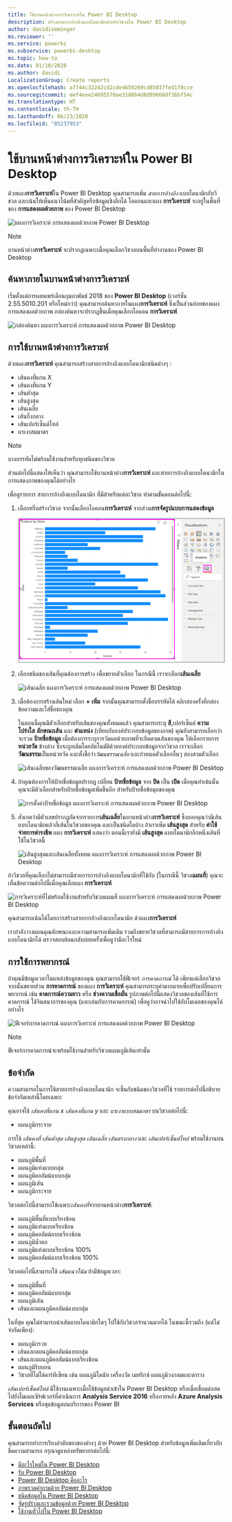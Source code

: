 ```yaml
---
title: ใช้บานหน้าต่างการวิเคราะห์ใน Power BI Desktop
description: สร้างสายการอ้างอิงแบบไดนามิกสำหรับวิชวลใน Power BI Desktop
author: davidiseminger
ms.reviewer: ''
ms.service: powerbi
ms.subservice: powerbi-desktop
ms.topic: how-to
ms.date: 01/10/2020
ms.author: davidi
LocalizationGroup: Create reports
ms.openlocfilehash: a7744c32242cd2cde4659269cd85037fed1f0cce
ms.sourcegitcommit: eef4eee24695570ae3186b4d8d99660df16bf54c
ms.translationtype: HT
ms.contentlocale: th-TH
ms.lasthandoff: 06/23/2020
ms.locfileid: "85237953"
---
```

# <a name="use-the-analytics-pane-in-power-bi-desktop"></a>ใช้บานหน้าต่างการวิเคราะห์ใน Power BI Desktop

ด้วยแผง**การวิเคราะห์**ใน Power BI Desktop คุณสามารถเพิ่ม *สายการอ้างอิง* แบบไดนามิกกับวิชวล และเน้นให้เห็นแนวโน้มที่สำคัญหรือข้อมูลเชิงลึกได้ ไอคอนและแผง **การวิเคราะห์** จะอยู่ในพื้นที่ของ **การแสดงผลด้วยภาพ** ของ Power BI Desktop

![แผงการวิเคราะห์ การแสดงผลด้วยภาพ Power BI Desktop](media/desktop-analytics-pane/analytics-pane_1.png)

> [!NOTE]
> บานหน้าต่าง**การวิเคราะห์** จะปรากฏเฉพาะเมื่อคุณเลือกวิชวลบนพื้นที่ทำงานของ Power BI Desktop

## <a name="search-within-the-analytics-pane"></a>ค้นหาภายในบานหน้าต่างการวิเคราะห์

เริ่มตั้งแต่การเผยแพร่เดือนกุมภาพันธ์ 2018 ของ **Power BI Desktop** (เวอร์ชั่น 2.55.5010.201 หรือใหม่กว่า) คุณสามารถค้นหาภายในแผง**การวิเคราะห์** ซึ่งเป็นส่วนย่อยของแผงการแสดงผลด้วยภาพ กล่องค้นหาจะปรากฏขึ้นเมื่อคุณเลือกไอคอน **การวิเคราะห์**

![กล่องค้นหา แผงการวิเคราะห์ การแสดงผลด้วยภาพ Power BI Desktop](media/desktop-analytics-pane/analytics-pane_1b.png)

## <a name="use-the-analytics-pane"></a>การใช้บานหน้าต่างการวิเคราะห์

ด้วยแผง**การวิเคราะห์** คุณสามารถสร้างสายการอ้างอิงแบบไดนามิกชนิดต่างๆ :

* เส้นคงที่แกน X
* เส้นคงที่แกน Y
* เส้นต่ำสุด
* เส้นสูงสุด
* เส้นเฉลี่ย
* เส้นกึ่งกลาง
* เส้นเปอร์เซ็นต์ไทล์
* แรเงาสมมาตร

> [!NOTE]
> บางบรรทัดไม่พร้อมใช้งานสำหรับทุกชนิดของวิชวล

ส่วนต่อไปนี้แสดงให้เห็นว่า คุณสามารถใช้บานหน้าต่าง**การวิเคราะห์** และสายการอ้างอิงแบบไดนามิกในการแสดงภาพของคุณได้อย่างไร

เพื่อดูรายการ สายการอ้างอิงแบบไดนามิก ที่มีสำหรับแต่ละวิชาล ทำตามขั้นตอนต่อไปนี้:

1. เลือกหรือสร้างวิชวล จากนั้นเลือกไอคอน**การวิเคราะห์** จากส่วน**การจัดรูปแบบการแสดงข้อมูล**

    ![ดูการวิเคราะห์สำหรับวิชวล แผงการแสดงผลด้วยภาพ Power BI Desktop](media/desktop-analytics-pane/analytics-pane_2.png)

2. เลือกชนิดของเส้นที่คุณต้องการสร้าง เพื่อขยายตัวเลือก ในกรณีนี้ เราจะเลือก**เส้นเฉลี่ย**

    ![เส้นเฉลี่ย แผงการวิเคราะห์ การแสดงผลด้วยภาพ Power BI Desktop](media/desktop-analytics-pane/analytics-pane_3.png)

3. เมื่อต้องการสร้างเส้นใหม่ เลือก **+&nbsp;เพิ่ม** จากนั้นคุณสามารถตั้งชื่อบรรทัดได้ คลิกสองครั้งที่กล่องข้อความและใส่ชื่อของคุณ

    ในตอนนี้คุณมีตัวเลือกสำหรับเส้นของคุณทั้งหมดแล้ว คุณสามารถระบุ **สี**,เปอร์เซ็นต์ **ความโปร่งใส** **ลักษณะเส้น** และ **ตำแหน่ง** (เทียบกับองค์ประกอบข้อมูลของภาพ) คุณยังสามารถเลือกว่าจะรวม  **ป้ายชื่อข้อมูล** เมื่อต้องการระบุการวัดผลด้วยภาพที่จะยึดตามเส้นของคุณ ให้เลือกรายการ **หน่วยวัด** ข้างล่าง ซึ่งจะถูกเติมโดยอัตโนมัติด้วยองค์ประกอบข้อมูลจากวิชวล เราจะเลือก**วัฒนธรรม**เป็นหน่วยวัด และตั้งชื่อว่า*วัฒนธรรมเฉลี่ย* และกำหนดตัวเลือกอื่นๆ สองสามตัวเลือก

    ![เส้นเฉลี่ยของวัฒนธรรมเฉลี่ย แผงการวิเคราะห์ การแสดงผลด้วยภาพ Power BI Desktop](media/desktop-analytics-pane/analytics-pane_4.png)

4. ถ้าคุณต้องการให้ป้ายชื่อข้อมูลปรากฏ เปลี่ยน **ป้ายชื่อข้อมูล** จาก **ปิด** เป็น **เปิด** เมื่อคุณทำเช่นนั้น คุณจะมีตัวเลือกสำหรับป้ายชื่อข้อมูลเพิ่มขึ้นอีก สำหรับป้ายชื่อข้อมุลของคุณ

    ![การตั้งค่าป้ายชื่อข้อมูล แผงการวิเคราะห์ การแสดงผลด้วยภาพ Power BI Desktop](media/desktop-analytics-pane/analytics-pane_5.png)

5. สังเกตว่ามีตัวเลขปรากฏถัดจากรายการ**เส้นเฉลี่ย**ในบานหน้าต่าง**การวิเคราะห์** ซึ่งบอกคุณว่ามีเส้นแบบไดนามิกแล้วกี่เส้นในวิชวลของคุณ และเป็นชนิดใดบ้าง ถ้าเราเพิ่ม **เส้นสูงสุด** สำหรับ **ค่าใช้จ่ายการดำรงชีพ** แผง **การวิเคราะห์** แสดงว่า ตอนนี้เรายังมี **เส้นสูงสุด** แบบไดนามิกอีกหนึ่งเส้นที่ใช้ในวิชวลนี้

    ![เส้นสูงสุดและเส้นเฉลี่ยทั้งหทด แผงการวิเคราะห์ การแสดงผลด้วยภาพ Power BI Desktop](media/desktop-analytics-pane/analytics-pane_6.png)

ถ้าวิชวลที่คุณเลือกไม่สามารถมีสายการการอ้างอิงแบบไดนามิกที่ใช้กับ (ในกรณีนี้ วิชวล**แผนที่**) คุณจะเห็นข้อความต่อไปนี้เมื่อคุณเลือแผง **การวิเคราะห์**

![การวิเคราะห์ที่ไม่พร้อมใช้งานสำหรับวิชวลแผนที่ แผงการวิเคราะห์ การแสดงผลด้วยภาพ Power BI Desktop](media/desktop-analytics-pane/analytics-pane_7.png)

คุณสามารถเน้นได้โดยการสร้างสายการอ้างอิงแบบไดนามิก ด้วแผง**การวิเคราะห์**

เรากำลังวางแผนคุณลักษณะและความสามารถเพิ่มเติม รวมถึงขยายวิชวลที่สามารถมีสายการการอ้างอิงแบบไดนามิกได้ ตรวจสอบย้อนกลับบ่อยครั้งเพื่อดูว่ามีอะไรใหม่

## <a name="apply-forecasting"></a>การใช้การพยากรณ์

ถ้าคุณมีข้อมูลเวลาในแหล่งข้อมูลของคุณ คุณสามารถใช้ฟีเจอร์ *การคาดการณ์* ได้ เพียงแค่เลือกวิชวล จากนั้นขยายส่วน **การคาดการณ์** ของแผง  **การวิเคราะห์** คุณสามารถระบุค่ามากมายเพื่อปรับเปลี่ยนการพยากรณ์ เช่น **คาดการณ์ความยาว** หรือ **ช่วงความเชื่อมั่น** รูปภาพต่อไปนี้แสดงวิชวลของเส้นที่ใช้การคาดการณ์ ใช้จินตนาการของคุณ (และเล่นกับการคาดการณ์) เพื่อดูว่าอาจนำไปใช้กับโมเดลของคุณได้อย่างไร

![ฟีเจอร์การคาดการณ์ แผงการวิเคราะห์ การแสดงผลด้วยภาพ Power BI Desktop](media/desktop-analytics-pane/analytics-pane_8.png)

> [!NOTE]
> ฟีเจอร์การคาดการณ์จะพร้อมใช้งานสำหรับวิชวลแผนภูมิเส้นเท่านั้น

## <a name="limitations"></a>ข้อจำกัด

ความสามารถในการใช้สายการอ้างอิงแบบไดนามิก จะขึ้นกับชนิดของวิชวลที่ใช้ รายการต่อไปนี้อธิบายข้อจำกัดเหล่านี้โดยเฉพาะ

คุณอาจใช้ *เส้นคงที่แกน x* *เส้นคงที่แกน  y* และ *แรเงาแบบสมมาตร* บนวิชวลต่อไปนี้:

* แผนภูมิกระจาย

การใช้ *เส้นคงที่* *เส้นต่ำสุด* *เส้นสูงสุด* *เส้นเฉลี่ย* *เส้นตรงกลาง* และ *เส้นเปอร์เซ็นต์ไทล์* พร้อมใช้งานบนวิชวลเหล่านี้:

* แผนภูมิพื้นที่
* แผนภูมิแท่งแบบกลุ่ม
* แผนภูมิคอลัมน์แบบกลุ่ม
* แผนภูมิเส้น
* แผนภูมิกระจาย

วิชวลต่อไปนี้สามารถใช้เฉพาะ*เส้นคงที่*จากบานหน้าต่าง**การวิเคราะห์**:

* แผนภูมิพื้นที่แบบเรียงซ้อน
* แผนภูมิแท่งแบบเรียงซ้อน
* แผนภูมิคอลัมน์แบบเรียงซ้อน
* แผนภูมิน้ำตก
* แผนภูมิแท่งแบบเรียงซ้อน 100%
* แผนภูมิคอลัมน์แบบเรียงซ้อน 100%

วิชวลต่อไปนี้สามารถใช้  *เส้นแนวโน้ม* ถ้ามีข้อมูลเวลา:

* แผนภูมิพื้นที่
* แผนภูมิคอลัมน์แบบกลุ่ม
* แผนภูมิเส้น
* เส้นและแผนภูมิคอลัมน์แบบกลุ่ม

ในที่สุด คุณไม่สามารถนำเส้นแบบไดนามิกใดๆ ไปใช้กับวิชวลจำนวนมากได้ ในขณะนี้รวมถึง (แต่ไม่จำกัดเพียง):

* แผนภูมิกรวย
* เส้นและแผนภูมิคอลัมน์แบบกลุ่ม
* เส้นและแผนภูมิคอลัมน์แบบเรียงซ้อน
* แผนภูมิริบบอน
* วิชวลที่ไม่ใช่คาร์ทีเซียน เช่น แผนภูมิโดนัท เครื่องวัด เมทริกซ์ แผนภูมิวงกลมและตาราง

*เส้นเปอร์เซ็นต์ไทล์* มีใช้งานเฉพาะเมื่อใช้ข้อมูลนำเข้าใน Power BI Desktop หรือเมื่อเชื่อมต่อสดไปยังโมเดลเซิร์ฟเวอร์ที่ดำเนินการ  **Analysis Service 2016** หรือภายหลัง **Azure Analysis Services** หรือชุดข้อมูลบนบริการของ Power BI

## <a name="next-steps"></a>ขั้นตอนถัดไป

คุณสามารถทำการเรียงลำดับของของต่างๆ ด้วย Power BI Desktop สำหรับข้อมูลเพิ่มเติมเกี่ยวกับขีดความสามารถ กรุณาดูแหล่งทรัพยากรต่อไปนี้:

* [มีอะไรใหม่ใน Power BI Desktop](../fundamentals/desktop-latest-update.md)
* [รับ Power BI Desktop](../fundamentals/desktop-get-the-desktop.md)
* [Power BI Desktop คืออะไร](../fundamentals/desktop-what-is-desktop.md)
* [ภาพรวมคำถามด้วย Power BI Desktop](desktop-query-overview.md)
* [ชนิดข้อมูลใน Power BI Desktop](../connect-data/desktop-data-types.md)
* [จัดรูปร่างและรวมข้อมูลด้วย Power BI Desktop](../connect-data/desktop-shape-and-combine-data.md)
* [ใช้งานทั่วไปใน Power BI Desktop](desktop-common-query-tasks.md)
